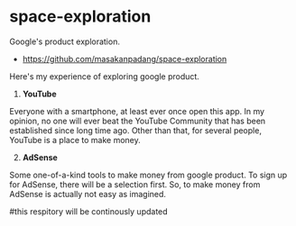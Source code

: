 # space-exploration
Google's product exploration.
  * https://github.com/masakanpadang/space-exploration

Here's my experience of exploring google product.

1. **YouTube**

Everyone with a smartphone, at least ever once open this app. In my opinion, no one will ever beat the YouTube Community that has been established since long time ago. Other than that, for several people, YouTube is a place to make money. 

2. **AdSense**

Some one-of-a-kind tools to make money from google product. To sign up for AdSense, there will be a selection first. So, to make money from AdSense is actually not easy as imagined.

#this respitory will be continously updated
